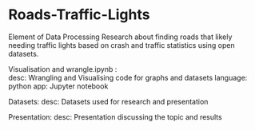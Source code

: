 # Roads-Traffic-Lights
Element of Data Processing Research about finding roads that likely needing traffic lights based on crash and traffic statistics using open datasets.  
  
Visualisation and wrangle.ipynb :  
  desc: Wrangling and Visualising code for graphs and datasets
  language: python
  app: Jupyter notebook
  
Datasets:
  desc: Datasets used for research and presentation
  
Presentation:
  desc: Presentation discussing the topic and results
